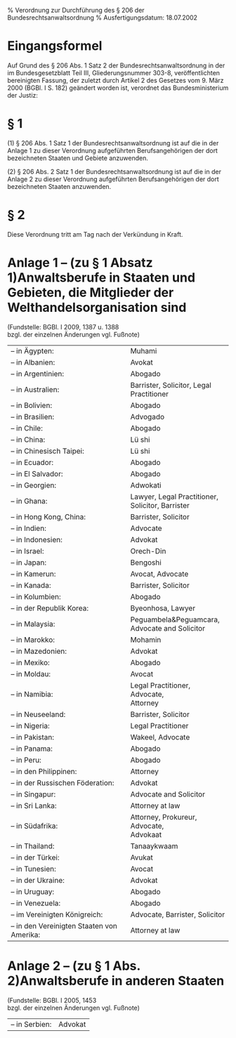 % Verordnung zur Durchführung des § 206 der Bundesrechtsanwaltsordnung
% Ausfertigungsdatum: 18.07.2002
 
# Eingangsformel

Auf Grund des § 206 Abs. 1 Satz 2 der Bundesrechtsanwaltsordnung in der im Bundesgesetzblatt Teil III, Gliederungsnummer 303-8, veröffentlichten bereinigten Fassung, der zuletzt durch Artikel 2 des Gesetzes vom 9. März 2000 (BGBl. I S. 182) geändert worden ist, verordnet das Bundesministerium der Justiz:

# § 1

(1) § 206 Abs. 1 Satz 1 der Bundesrechtsanwaltsordnung ist auf die in der Anlage 1 zu dieser Verordnung aufgeführten Berufsangehörigen der dort bezeichneten Staaten und Gebiete anzuwenden.

(2) § 206 Abs. 2 Satz 1 der Bundesrechtsanwaltsordnung ist auf die in der Anlage 2 zu dieser Verordnung aufgeführten Berufsangehörigen der dort bezeichneten Staaten anzuwenden.

# § 2

Diese Verordnung tritt am Tag nach der Verkündung in Kraft.

# Anlage 1 – (zu § 1 Absatz 1)Anwaltsberufe in Staaten und Gebieten, die Mitglieder der Welthandelsorganisation sind

(Fundstelle: BGBl. I 2009, 1387 u. 1388  
bzgl. der einzelnen Änderungen vgl. Fußnote)

  
  

<table style="border: none;"><colgroup><col style="width: 54%" /><col style="width: 46%" /></colgroup><tbody><tr class="odd"><td style="text-align: left;">– in Ägypten:</td><td style="text-align: left;">Muhami</td></tr><tr class="even"><td style="text-align: left;">– in Albanien:</td><td style="text-align: left;">Avokat</td></tr><tr class="odd"><td style="text-align: left;">– in Argentinien:</td><td style="text-align: left;">Abogado</td></tr><tr class="even"><td style="text-align: left;">– in Australien:</td><td style="text-align: left;">Barrister, Solicitor, Legal Practitioner</td></tr><tr class="odd"><td style="text-align: left;">– in Bolivien:</td><td style="text-align: left;">Abogado</td></tr><tr class="even"><td style="text-align: left;">– in Brasilien:</td><td style="text-align: left;">Advogado</td></tr><tr class="odd"><td style="text-align: left;">– in Chile:</td><td style="text-align: left;">Abogado</td></tr><tr class="even"><td style="text-align: left;">– in China:</td><td style="text-align: left;">Lü shi</td></tr><tr class="odd"><td style="text-align: left;">– in Chinesisch Taipei:</td><td style="text-align: left;">Lü shi</td></tr><tr class="even"><td style="text-align: left;">– in Ecuador:</td><td style="text-align: left;">Abogado</td></tr><tr class="odd"><td style="text-align: left;">– in El Salvador:</td><td style="text-align: left;">Abogado</td></tr><tr class="even"><td style="text-align: left;">– in Georgien:</td><td style="text-align: left;">Adwokati</td></tr><tr class="odd"><td style="text-align: left;">– in Ghana:</td><td style="text-align: left;">Lawyer, Legal Practitioner, Solicitor, Barrister</td></tr><tr class="even"><td style="text-align: left;">– in Hong Kong, China:</td><td style="text-align: left;">Barrister, Solicitor</td></tr><tr class="odd"><td style="text-align: left;">– in Indien:</td><td style="text-align: left;">Advocate</td></tr><tr class="even"><td style="text-align: left;">– in Indonesien:</td><td style="text-align: left;">Advokat</td></tr><tr class="odd"><td style="text-align: left;">– in Israel:</td><td style="text-align: left;">Orech-Din</td></tr><tr class="even"><td style="text-align: left;">– in Japan:</td><td style="text-align: left;">Bengoshi</td></tr><tr class="odd"><td style="text-align: left;">– in Kamerun:</td><td style="text-align: left;">Avocat, Advocate</td></tr><tr class="even"><td style="text-align: left;">– in Kanada:</td><td style="text-align: left;">Barrister, Solicitor</td></tr><tr class="odd"><td style="text-align: left;">– in Kolumbien:</td><td style="text-align: left;">Abogado</td></tr><tr class="even"><td style="text-align: left;">– in der Republik Korea:</td><td style="text-align: left;">Byeonhosa, Lawyer</td></tr><tr class="odd"><td style="text-align: left;">– in Malaysia:</td><td style="text-align: left;">Peguambela&amp;Peguamcara,<br />
Advocate and Solicitor</td></tr><tr class="even"><td style="text-align: left;">– in Marokko:</td><td style="text-align: left;">Mohamin</td></tr><tr class="odd"><td style="text-align: left;">– in Mazedonien:</td><td style="text-align: left;">Advokat</td></tr><tr class="even"><td style="text-align: left;">– in Mexiko:</td><td style="text-align: left;">Abogado</td></tr><tr class="odd"><td style="text-align: left;">– in Moldau:</td><td style="text-align: left;">Avocat</td></tr><tr class="even"><td style="text-align: left;">– in Namibia:</td><td style="text-align: left;">Legal Practitioner, Advocate,<br />
Attorney</td></tr><tr class="odd"><td style="text-align: left;">– in Neuseeland:</td><td style="text-align: left;">Barrister, Solicitor</td></tr><tr class="even"><td style="text-align: left;">– in Nigeria:</td><td style="text-align: left;">Legal Practitioner</td></tr><tr class="odd"><td style="text-align: left;">– in Pakistan:</td><td style="text-align: left;">Wakeel, Advocate</td></tr><tr class="even"><td style="text-align: left;">– in Panama:</td><td style="text-align: left;">Abogado</td></tr><tr class="odd"><td style="text-align: left;">– in Peru:</td><td style="text-align: left;">Abogado</td></tr><tr class="even"><td style="text-align: left;">– in den Philippinen:</td><td style="text-align: left;">Attorney</td></tr><tr class="odd"><td style="text-align: left;">– in der Russischen Föderation:</td><td style="text-align: left;">Advokat</td></tr><tr class="even"><td style="text-align: left;">– in Singapur:</td><td style="text-align: left;">Advocate and Solicitor</td></tr><tr class="odd"><td style="text-align: left;">– in Sri Lanka:</td><td style="text-align: left;">Attorney at law</td></tr><tr class="even"><td style="text-align: left;">– in Südafrika:</td><td style="text-align: left;">Attorney, Prokureur, Advocate,<br />
Advokaat</td></tr><tr class="odd"><td style="text-align: left;">– in Thailand:</td><td style="text-align: left;">Tanaaykwaam</td></tr><tr class="even"><td style="text-align: left;">– in der Türkei:</td><td style="text-align: left;">Avukat</td></tr><tr class="odd"><td style="text-align: left;">– in Tunesien:</td><td style="text-align: left;">Avocat</td></tr><tr class="even"><td style="text-align: left;">– in der Ukraine:</td><td style="text-align: left;">Advokat</td></tr><tr class="odd"><td style="text-align: left;">– in Uruguay:</td><td style="text-align: left;">Abogado</td></tr><tr class="even"><td style="text-align: left;">– in Venezuela:</td><td style="text-align: left;">Abogado</td></tr><tr class="odd"><td style="text-align: left;">– im Vereinigten Königreich:</td><td style="text-align: left;">Advocate, Barrister, Solicitor</td></tr><tr class="even"><td style="text-align: left;">– in den Vereinigten Staaten von Amerika:</td><td style="text-align: left;">Attorney at law</td></tr></tbody></table>

# Anlage 2 – (zu § 1 Abs. 2)Anwaltsberufe in anderen Staaten

(Fundstelle: BGBl. I 2005, 1453  
bzgl. der einzelnen Änderungen vgl. Fußnote)

  
  

|               |         |
|:--------------|:--------|
| – in Serbien: | Advokat |
